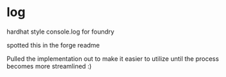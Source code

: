 # log
hardhat style console.log for foundry

spotted this in the forge readme

Pulled the implementation out to make it easier to utilize until the process becomes more streamlined :)
